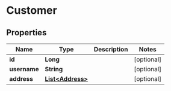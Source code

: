 

# Customer


## Properties

| Name | Type | Description | Notes |
|------------ | ------------- | ------------- | -------------|
|**id** | **Long** |  |  [optional] |
|**username** | **String** |  |  [optional] |
|**address** | [**List&lt;Address&gt;**](Address.md) |  |  [optional] |



